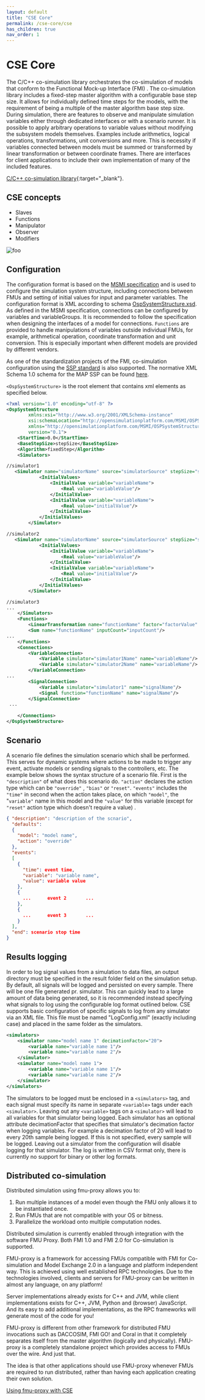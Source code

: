 ```yaml
---
layout: default
title: "CSE Core"
permalink: /cse-core/cse
has_children: true
nav_order: 1
---
```


# CSE Core
The C/C++ co-simulation library orchestrates the co-simulation of models that conform to the Functional Mock-up Interface (FMI) . 
The co-simulation library includes a fixed-step master algorithm with a configurable base step size. It allows for individually defined time steps for the models, with the requirement of being a multiple of the master algorithm base step size. During simulation, there are features to observe and manipulate simulation variables either through dedicated interfaces or with a scenario runner. It is possible to apply arbitrary operations to variable values without modifying the subsystem models themselves. 
Examples include arithmetics, logical operations, transformations, unit conversions and more. This is necessity if variables connected between models must be summed or transformed by linear transformation or between coordinate frames. There are interfaces for client applications to include their own implementation of many of the included features. 

[C/C++ co-simulation library](./doxygen/0.6.0){:target="_blank"}.

## CSE concepts
- Slaves
- Functions
- Manipulator
- Observer
- Modifiers

![foo](/assets/img/cseFig2.png "Figure 2")

## Configuration

The configuration format is based on the [MSMI specification]() and is used to configure the simulation system structure, including
connections between FMUs and setting of initial values for input and parameter variables. The configuration format is XML according to schema
[OspSystemStructure.xsd](https://github.com/open-simulation-platform/cse-core/blob/master/test/data/msmi/schema/OspModelDescription.xsd). 
As defined in the MSMI specification, connections can be configured by variables and variableGroups. It is recommended to follow the specification when designing the interfaces of a model for connections.
`Functions` are provided to handle manipulations of variables outside individual FMUs, for example, arithmetical operation, coordinate transformation and unit conversion. 
This is especially important when different models are provided by different vendors.

As one of the standardization projects of the FMI, co-simulation configuration using the [SSP standard](https://ssp-standard.org/) is also supported. 
The normative XML Schema 1.0 schema for the MAP SSP can be found [here](https://github.com/open-simulation-platform/cse-core/tree/master/test/data/ssp/SSP10).


`<OspSystemStructure>` is the root element that contains xml elements as specified below.

```xml
<?xml version="1.0" encoding="utf-8" ?>
<OspSystemStructure
        xmlns:xsi="http://www.w3.org/2001/XMLSchema-instance"
        xsi:schemaLocation="http://opensimulationplatform.com/MSMI/OSPSystemStructure ../../../src/cpp/xsd/OspSystemStructure.xsd"
        xmlns="http://opensimulationplatform.com/MSMI/OSPSystemStructure"
        version="0.1">
    <StartTime>0.0</StartTime>
    <BaseStepSize>stepSize</BaseStepSize>
    <Algorithm>fixedStep</Algorithm>
    <Simulators>

//simulator1
   <Simulator name="simulatorName" source="simulatorSource" stepSize="stepSize">
            <InitialValues>
                <InitialValue variable="variableName">
                    <Real value="variableValue"/>
                </InitialValue>
                <InitialValue variable="variableName">
                    <Real value="initialValue"/>
                </InitialValue>
            </InitialValues>
        </Simulator>

//simulator2
   <Simulator name="simulatorName" source="simulatorSource" stepSize="stepSize">
            <InitialValues>
                <InitialValue variable="variableName">
                    <Real value="variableValue"/>
                </InitialValue>
                <InitialValue variable="variableName">
                    <Real value="initialValue"/>
                </InitialValue>
            </InitialValues>
        </Simulator>

//simulator3
...
    </Simulators>
    <Functions>
        <LinearTransformation name="functionName" factor="factorValue" offset="offsetValue"/>
        <Sum name="functionName" inputCount="inputCount"/>
...
    </Functions>
    <Connections>
        <VariableConnection>
            <Variable simulator="simulator1Name" name="variableName"/>
            <Variable simulator="simulator2Name" name="variableName"/>
        </VariableConnection>
...
        <SignalConnection>
            <Variable simulator="simulator1" name="signalName"/>
            <Signal function="functionName" name="signalName"/>
        </SignalConnection>
 ...   
   
    </Connections>
</OspSystemStructure>
```

## Scenario

A scenario file defines the simulation scenario which shall be performed. This serves for dynamic systems where actions to be made to trigger any event, activate models or sending signals to the controllers, etc. The example below shows the syntax structure of a scenario file. First is the `"description"` of what does this scenario do. 
`"action"` declares the action type which can be `"override"` , `"bias"`  or `"reset"`. `"events"` includes the `"time"` in second when the action takes place, on which `"model"`, the "`variable"` name in this model and the `"value"` for this variable (except for `"reset"` action type which doesn't require a value) .

```json
{ "description": "description of the scnario",
  "defaults": 
  {
    "model": "model name",
    "action": "override"
  },
  "events": 
  [
    {
      "time": event time,
      "variable": "variable name",
      "value": variable value
    },
    {
      ...      event 2       ...
    },
    {
      ...      event 3       ...
    }
  ],
  "end": scenario stop time
}
```

## Results logging

In order to log signal values from a simulation to data files, an output directory must be specified in the result folder field on the simulation setup. By
default, all signals will be logged and persisted on every sample. There will be one file generated pr. simulator. This can quickly lead to a large
amount of data being generated, so it is recommended instead specifying what signals to log using the configurable log format outlined below.
CSE supports basic configuration of specific signals to log from any simulator via an XML file. This file must be named "LogConfig.xml" (exactly
including case) and placed in the same folder as the simulators. 

```xml
<simulators>
    <simulator name="model name 1" decimationFactor="20">
        <variable name="variable name 1"/>
        <variable name="variable name 2"/>
    </simulator>
    <simulator name="model name 1">
        <variable name="variable name 1"/>
        <variable name="variable name 2"/>
    </simulator>
</simulators>
```

The simulators to be logged must be enclosed in a `<simulators>` tag, and each signal must specify its name in separate `<variable>` tags under each `<simulator>`. 
Leaving out any `<variable>` tags on a `<simulator>` will lead to all variables for that simulator
being logged. 
Each simulator has an optional attribute decimationFactor that specifies that simulator's decimation factor when logging variables. For example a decimation factor of 20 will lead to every 20th sample being logged. If this is
not specified, every sample will be logged. 
Leaving out a simulator from the configuration will disable logging for that simulator. The log is written in CSV format only, there is currently no support for binary or other log formats.

## Distributed co-simulation
Distributed simulation using fmu-proxy allows you to:

1. Run multiple instances of a model even though the FMU only allows it to be instantiated once.
2. Run FMUs that are not compatible with your OS or bitness.
3. Parallelize the workload onto multiple computation nodes.

Distributed simulation is currently enabled through integration with the software FMU Proxy. Both FMI 1.0 and FMI 2.0 for Co-simulation is supported.

FMU-proxy is a framework for accessing FMUs compatible with FMI for Co-simulation and Model Exchange 2.0 in a language and platform independent way. This is achieved using well established RPC technologies. Due to the technologies involved, clients and servers for FMU-proxy can be written in almost any language, on any platform!

Server implementations already exists for C++ and JVM, while client implementations exists for C++, JVM, Python and (browser) JavaScript. And its easy to add additional implementations, as the RPC frameworks will generate most of the code for you!

FMU-proxy is different from other framework for distributed FMU invocations such as DACCOSIM, FMI GO! and Coral in that it completely separates itself from the master algorithm (logically and physically). FMU-proxy is a completely standalone project which provides access to FMUs over the wire. And just that.

The idea is that other applications should use FMU-proxy whenever FMUs are required to run distributed, rather than having each application creating their own solution.

[Using fmu-proxy with CSE](./fmuproxy)


